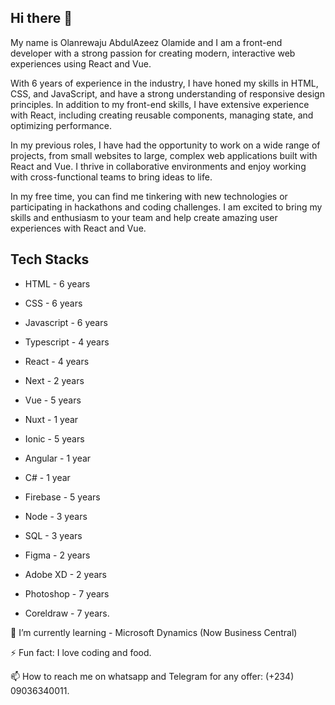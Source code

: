 ## Hi there 👋 

My name is Olanrewaju AbdulAzeez Olamide and I am a front-end developer with a strong passion for creating modern, interactive web experiences using React and Vue.

With 6 years of experience in the industry, I have honed my skills in HTML, CSS, and JavaScript, and have a strong understanding of responsive design principles. In addition to my front-end skills, I have extensive experience with React, including creating reusable components, managing state, and optimizing performance.

In my previous roles, I have had the opportunity to work on a wide range of projects, from small websites to large, complex web applications built with React and Vue. I thrive in collaborative environments and enjoy working with cross-functional teams to bring ideas to life.

In my free time, you can find me tinkering with new technologies or participating in hackathons and coding challenges. I am excited to bring my skills and enthusiasm to your team and help create amazing user experiences with React and Vue.


## Tech Stacks
- HTML                  - 6 years
- CSS                   - 6 years
- Javascript            - 6 years
- Typescript            - 4 years
- React                 - 4 years
- Next                  - 2 years
- Vue                   - 5 years
- Nuxt                  - 1 year
- Ionic                 - 5 years
- Angular               - 1 year
- C#                    - 1 year

- Firebase              - 5 years
- Node                  - 3 years
- SQL                   - 3 years

- Figma                 - 2 years
- Adobe XD              - 2 years
- Photoshop             - 7 years
- Coreldraw             - 7 years.


🌱 I’m currently learning - Microsoft Dynamics (Now Business Central)

⚡ Fun fact: I love coding and food.

📫 How to reach me on whatsapp and Telegram for any offer: (+234) 09036340011.
